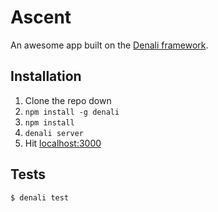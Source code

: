 # Ascent

An awesome app built on the [Denali framework](http://denali.js.org/).


## Installation

1. Clone the repo down
2. `npm install -g denali`
3. `npm install`
4. `denali server`
5. Hit [localhost:3000](http://localhost:3000)


## Tests

```sh
$ denali test
```
